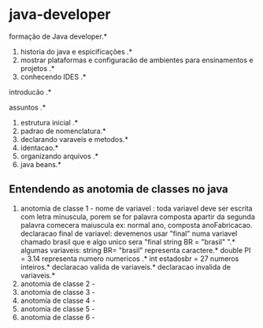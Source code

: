 # java-developer
formação de Java developer.\*

1. historia do java e espicificações .\*
2. mostrar plataformas e configuracão de ambientes para ensinamentos e projetos .\*
3. conhecendo IDES .\*

introducão .\*

assuntos .\*

1. estrutura inicial .\*
2. padrao de nomenclatura.\*
3. declarando varaveis e metodos.\*
4. identacao.\*
5. organizando arquivos .\*
6. java beans.\*

## Entendendo as anotomia de classes no java

1. anotomia de classe 1 -
nome de variavel : toda variavel deve ser escrita com letra minuscula, porem se for palavra composta apartir da segunda palavra comecera maiuscula ex: normal ano, composta anoFabricacao. \
declaracao final de variavel: devemenos usar "final" numa variavel chamado brasil que e algo unico sera "final string BR = "brasil" ".\*
algumas variaveis: 
string BR= "brasil" representa caractere.\*
double PI = 3.14 representa numero numericos .\*
int estadosbr = 27 numeros inteiros.\*
declaracao valida de variaveis.\*
declaracao invalida de variaveis.\*
2. anotomia de classe 2 - 
3. anotomia de classe 3 -
4. anotomia de classe 4 - 
5. anotomia de classe 5 -
6. anotomia de classe 6 -

